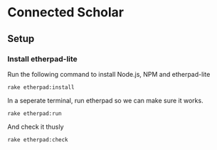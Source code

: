 # Connected Scholar

## Setup

### Install etherpad-lite

Run the following command to install Node.js, NPM and etherpad-lite

    rake etherpad:install

In a seperate terminal, run etherpad so we can make sure it works.

    rake etherpad:run
    
And check it thusly

    rake etherpad:check

    
